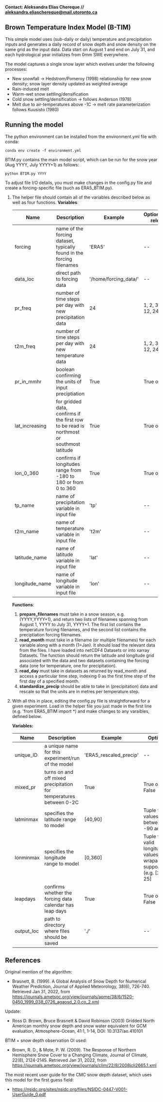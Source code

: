 **Contact: Aleksandra Elias Chereque // aleksandra.eliaschereque@mail.utoronto.ca**

## Brown Temperature Index Model (B-TIM)

This simple model uses (sub-daily or daily) temperature and precipitation inputs and generates a daily record of snow depth and snow density on the same grid as the input data. Data start on August 1 and end on July 31, and each hydrological year initializes from 0mm SWE everywhere.


The model captures a single snow layer which evolves under the following processes:
* New snowfall -> Hedstrom/Pomeroy (1998) relationship for new snow density; snow layer density updated as weighted average
* Rain-induced melt 
* Warm-wet snow settling/densification
* Cold snow settling/densification -> follows Anderson (1978)
* Melt due to air-temperatures above -1C -> melt rate parameterization follows Kuusisto (1980)

## Running the model

The python environment can be installed from the environment.yml file with conda:

```
conda env create -f environment.yml
```

BTIM.py contains the main model script, which can be run for the snow year (Aug YYYY, July YYYY+1) as follows:

```
python BTIM.py YYYY
```

To adjust file I/O details, you must make changes in the config.py file and create a forcing-specific file (such as ERA5_BTIM.py).

1. The helper file should contain all of the variables described below as well as four functions.
   **Variables**:
   
   |Name|Description|Example|Options(where relevant)|
   |---|---|---|---|
   |forcing|name of the forcing dataset, typically found in the forcing filenames|'ERA5'|--|
   |data_loc|direct path to forcing data|'/home/forcing_data/'|--|
   |pr_freq|number of time steps per day with new precipitation data|24|1, 2, 3, 4, 6, 8, 12, 24|
   |t2m_freq|number of time steps per day with new temperature data|24|1, 2, 3, 4, 6, 8, 12, 24|
   |pr_in_mmhr|boolean confirming the units of input preciptiation|True|True or False|
   |lat_increasing|for gridded data, confirms if the first row to be read is northmost or southmost latitude|True|True or False|
   |lon_0_360|confirms if longitudes range from -180 to 180 or from 0 to 360|True|True or False|
   |tp_name|name of precipitation variable in input file|'tp'|--|
   |t2m_name|name of temperature variable in input file|'t2m'|--|
   |latitude_name|name of latitude variable in input file|'lat'|--|
   |longitude_name|name of longitude variable in input file|'lon'|--|
   
   **Functions**: 
   
      1. **prepare_filenames** must take in a snow season, e.g. (YYYY,YYYY+1), and return two lists of filenames spanning from August 1, YYYY to July 31, YYYY+1. The first list contains the temperature forcing filenames, and the second list contains the preciptiation forcing filenames.
      2. **read_month** must take in a filename (or multiple filenames) for each variable along with a month (1=Jan). It should load the relevant data from the files. I have loaded into netCDF4 Datasets or into xarray Datasets. The function should return the latitude and longitude grid associated with the data and two datasets containing the forcing data (one for temperature, one for precipitation).
      3. **read_day** must take in datasets as returned by read_month and access a particular time step, indexing 0 as the first time step of the first day of a specified month.
      4. **standardize_precip** should be able to take in (precipitation) data and rescale so that the units are in metres per temperature step.
   
2. With all this in place, editing the config.py file is straightforward for a given experiment. Load in the helper file you just made in the first line (e.g. 'from ERA5_BTIM import \*) and make changes to any varaibles, defined below.

   **Variables:**
   
   |Name|Description|Example|Options|
   |---|---|---|---|
   |unique_ID|a unique name for this experiment/run of the model|'ERA5_rescaled_precip'|--|
   |mixed_pr|turns on and off mixed precipitation for temperatures between 0-2C|True|True or False|
   |latminmax|specifies the latitude range to model|\[40,90\]|Tuple with values between -90 and 90|
   |lonminmax|specifies the longitude range to model|\[0,360\]|Tuple with valid longitude values, wraparound supported (e.g. \[270, 25\]|
   |leapdays|confirms whether the forcing data calendar has leap days|True|True or False|
   |output_loc|path to directory where files should be saved|'./'|--|


## References
Original mention of the algorithm:
* Brasnett, B. (1999). A Global Analysis of Snow Depth for Numerical Weather Prediction, Journal of Applied Meteorology, 38(6), 726-740. Retrieved Jan 31, 2022, from https://journals.ametsoc.org/view/journals/apme/38/6/1520-0450_1999_038_0726_agaosd_2.0.co_2.xml

Update:
* Ross D. Brown, Bruce Brasnett & David Robinson (2003) Gridded North American monthly snow depth and snow water equivalent for GCM evaluation, Atmosphere-Ocean, 41:1, 1-14, DOI: 10.3137/ao.410101

BTIM + snow depth observation OI used:
* Brown, R. D., & Mote, P. W. (2009). The Response of Northern Hemisphere Snow Cover to a Changing Climate, Journal of Climate, 22(8), 2124-2145. Retrieved Jan 31, 2022, from https://journals.ametsoc.org/view/journals/clim/22/8/2008jcli2665.1.xml

The most recent user guide for the CMC snow depth dataset, which uses this model for the first guess field:
* https://nsidc.org/sites/nsidc.org/files/NSIDC-0447-V001-UserGuide_0.pdf
